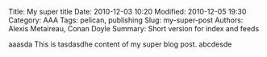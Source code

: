Title: My super title
Date: 2010-12-03 10:20
Modified: 2010-12-05 19:30
Category: AAA
Tags: pelican, publishing
Slug: my-super-post
Authors: Alexis Metaireau, Conan Doyle
Summary: Short version for index and feeds

aaasda This is tasdasdhe content of my super blog post.
abcdesde